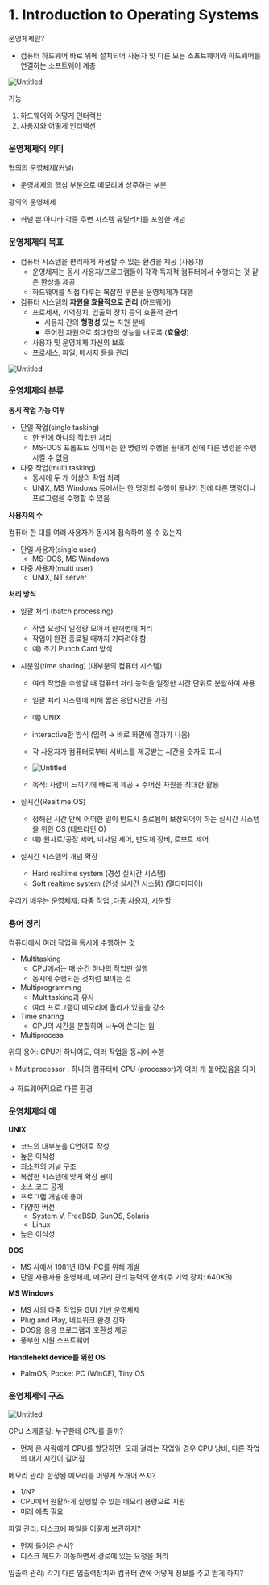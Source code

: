 # 1. Introduction to Operating Systems

운영체제란?

- 컴퓨터 하드웨어 바로 위에 설치되어 사용자 및 다른 모든 소프트웨어와 하드웨어를 연결하는 소프트웨어 계층

![Untitled](1%20Introduction%20to%20Operatin%20Systems%2000c13cc86a06439aa59b53477bc1aa54/Untitled.png)

기능

1. 하드웨어와 어떻게 인터랙션
2. 사용자와 어떻게 인터랙션

### 운영체제의 의미

협의의 운영체제(커널)

- 운영체제의 핵심 부분으로 메모리에 상주하는 부분

광의의 운영체제

- 커널 뿐 아니라 각종 주변 시스템 유틸리티를 포함한 개념

### 운영체제의 목표

- 컴퓨터 시스템을 편리하게 사용할 수 있는 환경을 제공 (사용자)
  - 운영체제는 동시 사용자/프로그램들이 각각 독자적 컴퓨터에서 수행되는 것 같은 환상을 제공
  - 하드웨어를 직접 다루는 복잡한 부분을 운영체제가 대행
- 컴퓨터 시스템의 **자원을 효율적으로 관리** (하드웨어)
  - 프로세서, 기억장치, 입출력 장치 등의 효율적 관리
    - 사용자 간의 **형평성** 있는 자원 분배
    - 주어진 자원으로 최대한의 성능을 내도록 (**효율성**)
  - 사용자 및 운영체제 자신의 보호
  - 프로세스, 파일, 메시지 등을 관리

![Untitled](1%20Introduction%20to%20Operatin%20Systems%2000c13cc86a06439aa59b53477bc1aa54/Untitled%201.png)

### 운영체제의 분류

**동시 작업 가능 여부**

- 단일 작업(single tasking)
  - 한 번에 하나의 작업만 처리
  - MS-DOS 프롬프트 상에서는 한 명령의 수행을 끝내기 전에 다른 명령을 수행시킬 수 없음
- 다중 작업(multi tasking)
  - 동시에 두 개 이상의 작업 처리
  - UNIX, MS Windows 등에서는 한 명령의 수행이 끝나기 전에 다른 명령이나 프로그램을 수행할 수 있음

**사용자의 수**

컴퓨터 한 대를 여러 사용자가 동시에 접속하여 쓸 수 있는지

- 단일 사용자(single user)
  - MS-DOS, MS Windows
- 다중 사용자(multi user)
  - UNIX, NT server

**처리 방식**

- 일괄 처리 (batch processing)
  - 작업 요청의 일정량 모아서 한꺼번에 처리
  - 작업이 완전 종료될 때까지 기다려야 함
  - 예) 초기 Punch Card 방식
- 시분할(time sharing) (대부분의 컴퓨터 시스템)

  - 여러 작업을 수행할 때 컴퓨터 처리 능력을 일정한 시간 단위로 분할하여 사용
  - 일괄 처리 시스템에 비해 짧은 응답시간을 가짐
  - 예) UNIX
  - interactive한 방식 (입력 → 바로 화면에 결과가 나옴)
  - 각 사용자가 컴퓨터로부터 서비스를 제공받는 시간을 숫자로 표시

  - ![Untitled](1%20Introduction%20to%20Operatin%20Systems%2000c13cc86a06439aa59b53477bc1aa54/Untitled%202.png)

  - 목적: 사람이 느끼기에 빠르게 제공 + 주어진 자원을 최대한 활용

- 실시간(Realtime OS)
  - 정해진 시간 안에 어떠한 일이 반드시 종료됨이 보장되어야 하는 실시간 시스템을 위한 OS (데드라인 O)
  - 예) 원자로/공장 제어, 미사일 제어, 반도체 장비, 로보트 제어
- 실시간 시스템의 개념 확장
  - Hard realtime system (경성 실시간 시스템)
  - Soft realtime system (연성 실시간 시스템) (멀티미디어)

우리가 배우는 운영체제: 다중 작업 ,다중 사용자, 시분할

### 용어 정리

컴퓨터에서 여러 작업을 동시에 수행하는 것

- Multitasking
  - CPU에서는 매 순간 하나의 작업만 실행
  - 동시에 수행되는 것처럼 보이는 것
- Multiprogramming
  - Multitasking과 유사
  - 여러 프로그램이 메모리에 올라가 있음을 강조
- Time sharing
  - CPU의 시간을 분할하여 나누어 쓴다는 읨
- Multiprocess

위의 용어: CPU가 하나여도, 여러 작업을 동시에 수행

⭐ Multiprocessor : 하나의 컴퓨터에 CPU (processor)가 여러 개 붙어있음을 의미

→ 하드웨어적으로 다른 환경

### 운영체제의 예

**UNIX**

- 코드의 대부분을 C언어로 작성
- 높은 이식성
- 최소한의 커널 구조
- 복잡한 시스템에 맞게 확장 용이
- 소스 코드 공개
- 프로그램 개발에 용이
- 다양한 버전
  - System V, FreeBSD, SunOS, Solaris
  - Linux
- 높은 이식성

**DOS**

- MS 사에서 1981년 IBM-PC를 위해 개발
- 단일 사용자용 운영체제, 메모리 관리 능력의 한계(주 기억 장치: 640KB)

**MS Windows**

- MS 사의 다중 작업용 GUI 기반 운영체제
- Plug and Play, 네트워크 환경 강화
- DOS용 응용 프로그램과 호환성 제공
- 풍부한 지원 소프트웨어

**Handleheld device를 위한 OS**

- PalmOS, Pocket PC (WinCE), Tiny OS

### 운영체제의 구조

![Untitled](1%20Introduction%20to%20Operatin%20Systems%2000c13cc86a06439aa59b53477bc1aa54/Untitled%203.png)

CPU 스케줄링: 누구한테 CPU를 줄까?

- 먼저 온 사람에게 CPU를 할당하면, 오래 걸리는 작업일 경우 CPU 낭비, 다른 작업의 대기 시간이 길어짐

메모리 관리: 한정된 메모리를 어떻게 쪼개어 쓰지?

- 1/N?
- CPU에서 원활하게 실행할 수 있는 메모리 용량으로 지원
- 미래 예측 필요

파일 관리: 디스크에 파일을 어떻게 보관하지?

- 먼저 들어온 순서?
- 디스크 헤드가 이동하면서 경로에 있는 요청을 처리

입출력 관리: 각기 다른 입출력장치와 컴퓨터 간에 어떻게 정보를 주고 받게 하지?
